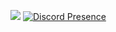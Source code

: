![](https://komarev.com/ghpvc/?username=jkud&color=blueviolet)
[![Discord Presence](https://lanyard.cnrad.dev/api/:id)](https://discord.com/users/838787619546595342)

